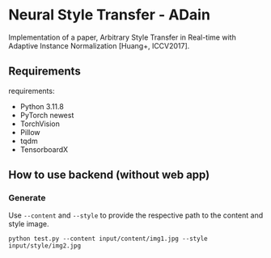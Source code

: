 # Neural Style Transfer - ADain

Implementation of a paper, Arbitrary Style Transfer in Real-time with Adaptive Instance Normalization [Huang+, ICCV2017].

## Requirements
requirements:
- Python 3.11.8
- PyTorch newest
- TorchVision
- Pillow
- tqdm
- TensorboardX

## How to use backend (without web app)

### Generate
Use `--content` and `--style` to provide the respective path to the content and style image.
```
python test.py --content input/content/img1.jpg --style input/style/img2.jpg
```



